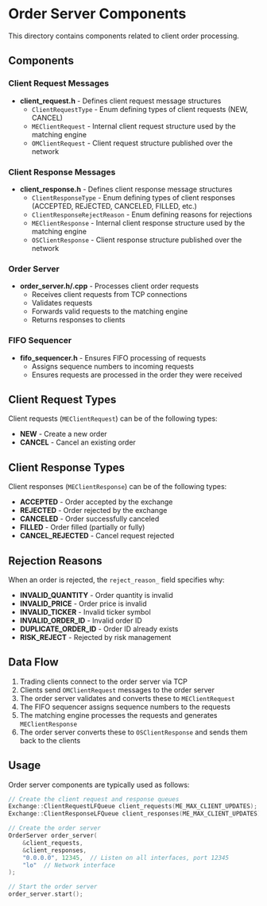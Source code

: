 # Order Server Components

This directory contains components related to client order processing.

## Components

### Client Request Messages

- **client_request.h** - Defines client request message structures
  - `ClientRequestType` - Enum defining types of client requests (NEW, CANCEL)
  - `MEClientRequest` - Internal client request structure used by the matching engine
  - `OMClientRequest` - Client request structure published over the network

### Client Response Messages

- **client_response.h** - Defines client response message structures
  - `ClientResponseType` - Enum defining types of client responses (ACCEPTED, REJECTED, CANCELED, FILLED, etc.)
  - `ClientResponseRejectReason` - Enum defining reasons for rejections
  - `MEClientResponse` - Internal client response structure used by the matching engine
  - `OSClientResponse` - Client response structure published over the network

### Order Server

- **order_server.h/.cpp** - Processes client order requests
  - Receives client requests from TCP connections
  - Validates requests
  - Forwards valid requests to the matching engine
  - Returns responses to clients

### FIFO Sequencer

- **fifo_sequencer.h** - Ensures FIFO processing of requests
  - Assigns sequence numbers to incoming requests
  - Ensures requests are processed in the order they were received

## Client Request Types

Client requests (`MEClientRequest`) can be of the following types:

- **NEW** - Create a new order
- **CANCEL** - Cancel an existing order

## Client Response Types

Client responses (`MEClientResponse`) can be of the following types:

- **ACCEPTED** - Order accepted by the exchange
- **REJECTED** - Order rejected by the exchange
- **CANCELED** - Order successfully canceled
- **FILLED** - Order filled (partially or fully)
- **CANCEL_REJECTED** - Cancel request rejected

## Rejection Reasons

When an order is rejected, the `reject_reason_` field specifies why:

- **INVALID_QUANTITY** - Order quantity is invalid
- **INVALID_PRICE** - Order price is invalid
- **INVALID_TICKER** - Invalid ticker symbol
- **INVALID_ORDER_ID** - Invalid order ID
- **DUPLICATE_ORDER_ID** - Order ID already exists
- **RISK_REJECT** - Rejected by risk management

## Data Flow

1. Trading clients connect to the order server via TCP
2. Clients send `OMClientRequest` messages to the order server
3. The order server validates and converts these to `MEClientRequest`
4. The FIFO sequencer assigns sequence numbers to the requests
5. The matching engine processes the requests and generates `MEClientResponse`
6. The order server converts these to `OSClientResponse` and sends them back to the clients

## Usage

Order server components are typically used as follows:

```cpp
// Create the client request and response queues
Exchange::ClientRequestLFQueue client_requests(ME_MAX_CLIENT_UPDATES);
Exchange::ClientResponseLFQueue client_responses(ME_MAX_CLIENT_UPDATES);

// Create the order server
OrderServer order_server(
    &client_requests,
    &client_responses,
    "0.0.0.0", 12345,  // Listen on all interfaces, port 12345
    "lo"  // Network interface
);

// Start the order server
order_server.start();
```